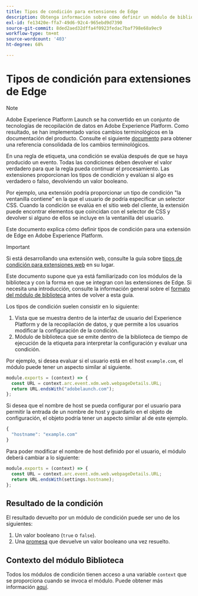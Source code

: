 ```yaml
---
title: Tipos de condición para extensiones de Edge
description: Obtenga información sobre cómo definir un módulo de biblioteca de tipo condición para una extensión de Edge en Adobe Experience Platform.
exl-id: fe13420e-ffa7-49d6-92c4-965ebd9d7390
source-git-commit: 8ded2aed32dffa4f0923fedac7baf798e68a9ec9
workflow-type: tm+mt
source-wordcount: '403'
ht-degree: 68%

---
```


# Tipos de condición para extensiones de Edge

>[!NOTE]
>
> Adobe Experience Platform Launch se ha convertido en un conjunto de tecnologías de recopilación de datos en Adobe Experience Platform. Como resultado, se han implementado varios cambios terminológicos en la documentación del producto. Consulte el siguiente [documento](../../term-updates.md) para obtener una referencia consolidada de los cambios terminológicos.

En una regla de etiqueta, una condición se evalúa después de que se haya producido un evento. Todas las condiciones deben devolver el valor verdadero para que la regla pueda continuar el procesamiento. Las extensiones proporcionan los tipos de condición y evalúan si algo es verdadero o falso, devolviendo un valor booleano.

Por ejemplo, una extensión podría proporcionar un tipo de condición &quot;la ventanilla contiene&quot; en la que el usuario de podría especificar un selector CSS. Cuando la condición se evalúa en el sitio web del cliente, la extensión puede encontrar elementos que coincidan con el selector de CSS y devolver si alguno de ellos se incluye en la ventanilla del usuario.

Este documento explica cómo definir tipos de condición para una extensión de Edge en Adobe Experience Platform.

>[!IMPORTANT]
>
>Si está desarrollando una extensión web, consulte la guía sobre [tipos de condición para extensiones web](../web/condition-types.md) en su lugar.
>
>Este documento supone que ya está familiarizado con los módulos de la biblioteca y con la forma en que se integran con las extensiones de Edge. Si necesita una introducción, consulte la información general sobre el [formato del módulo de biblioteca](./format.md) antes de volver a esta guía.

Los tipos de condición suelen consistir en lo siguiente:

1. Vista que se muestra dentro de la interfaz de usuario del Experience Platform y de la recopilación de datos, y que permite a los usuarios modificar la configuración de la condición.
2. Módulo de biblioteca que se emite dentro de la biblioteca de tiempo de ejecución de la etiqueta para interpretar la configuración y evaluar una condición.

Por ejemplo, si desea evaluar si el usuario está en el host `example.com`, el módulo puede tener un aspecto similar al siguiente.

```js
module.exports = (context) => {
  const URL = context.arc.event.xdm.web.webpageDetails.URL;
  return URL.endsWith("adobelaunch.com");
};
```

Si desea que el nombre de host se pueda configurar por el usuario para permitir la entrada de un nombre de host y guardarlo en el objeto de configuración, el objeto podría tener un aspecto similar al de este ejemplo.

```js
{
  "hostname": "example.com"
}
```

Para poder modificar el nombre de host definido por el usuario, el módulo deberá cambiar a lo siguiente:

```js
module.exports = (context) => {
  const URL = context.arc.event.xdm.web.webpageDetails.URL;
  return URL.endsWith(settings.hostname);
};
```

## Resultado de la condición

El resultado devuelto por un módulo de condición puede ser uno de los siguientes:

1. Un valor booleano (`true` o `false`).
1. Una [promesa](https://developer.mozilla.org/en-US/docs/Web/JavaScript/Reference/Global_Objects/Promise) que devuelve un valor booleano una vez resuelto.

## Contexto del módulo Biblioteca

Todos los módulos de condición tienen acceso a una variable `context` que se proporciona cuando se invoca el módulo. Puede obtener más información [aquí](./context.md).
